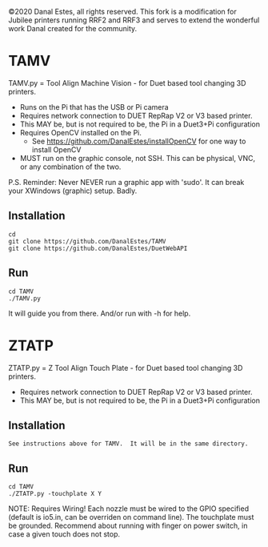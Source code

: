 ©2020 Danal Estes, all rights reserved. 
This fork is a modification for Jubilee printers running RRF2 and RRF3 and serves to extend the wonderful work Danal created for the community. 

# TAMV
TAMV.py = Tool Align Machine Vision - for Duet based tool changing 3D printers.

* Runs on the Pi that has the USB or Pi camera 
* Requires network connection to DUET RepRap V2 or V3 based printer.
* This MAY be, but is not required to be, the Pi in a Duet3+Pi configuration
* Requires OpenCV installed on the Pi.  
  * See https://github.com/DanalEstes/installOpenCV for one way to install OpenCV
* MUST run on the graphic console, not SSH.  This can be physical, VNC, or any combination of the two.

P.S. Reminder: Never NEVER run a graphic app with 'sudo'.  It can break your XWindows (graphic) setup. Badly. 

## Installation

    cd
    git clone https://github.com/DanalEstes/TAMV
    git clone https://github.com/DanalEstes/DuetWebAPI

## Run

    cd TAMV
    ./TAMV.py

It will guide you from there.   And/or run with -h for help. 

# ZTATP
ZTATP.py = Z Tool Align Touch Plate - for Duet based tool changing 3D printers.

* Requires network connection to DUET RepRap V2 or V3 based printer.
* This MAY be, but is not required to be, the Pi in a Duet3+Pi configuration
## Installation

    See instructions above for TAMV.  It will be in the same directory. 

## Run

    cd TAMV
    ./ZTATP.py -touchplate X Y

NOTE: Requires Wiring! Each nozzle must be wired to the GPIO specified (default is io5.in, can be overriden on command line).  The touchplate must be grounded. Recommend about running with finger on power switch, in case a given touch does not stop. 


